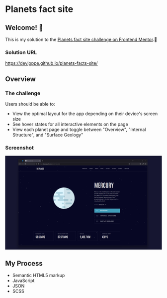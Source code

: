 # Planets fact site

## Welcome! 👋

This is my solution to the [Planets fact site challenge on Frontend Mentor](https://www.frontendmentor.io/challenges/planets-fact-site-gazqN8w_f).🚀

### Solution URL

https://devjoppe.github.io/planets-facts-site/

## Overview

### The challenge

Users should be able to:

- View the optimal layout for the app depending on their device's screen size
- See hover states for all interactive elements on the page
- View each planet page and toggle between "Overview", "Internal Structure", and "Surface Geology"

### Screenshot

![](./assets/Design/printscreen-site.png)

## My Process

- Semantic HTML5 markup
- JavaScript
- JSON
- SCSS